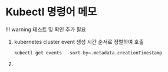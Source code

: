 # Kubectl 명령어 메모

!!! warning
    테스트 및 확인 추가 필요

1. kubernetes cluster event 생성 시간 순서로 정렬하여 호출
    ```s
    kubectl get events --sort-by=.metadata.creationTimestamp
    ```

2. 